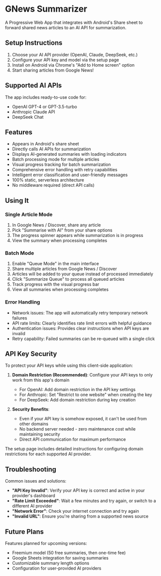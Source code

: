 # GNews Summarizer

A Progressive Web App that integrates with Android's Share sheet to forward shared news articles to an AI API for summarization.

## Setup Instructions

1. Choose your AI API provider (OpenAI, Claude, DeepSeek, etc.)
2. Configure your API key and model via the setup page
3. Install on Android via Chrome's "Add to Home screen" option
4. Start sharing articles from Google News!

## Supported AI APIs

The app includes ready-to-use code for:
- OpenAI GPT-4 or GPT-3.5-turbo
- Anthropic Claude API
- DeepSeek Chat

## Features

- Appears in Android's share sheet
- Directly calls AI APIs for summarization
- Displays AI-generated summaries with loading indicators
- Batch processing mode for multiple articles
- Visual progress tracking for batch summarization
- Comprehensive error handling with retry capabilities
- Intelligent error classification and user-friendly messages
- 100% static, serverless architecture
- No middleware required (direct API calls)

## Using It

### Single Article Mode
1. In Google News / Discover, share any article
2. Pick "Summarise with AI" from your share options
3. The progress spinner appears while summarization is in progress
4. View the summary when processing completes

### Batch Mode
1. Enable "Queue Mode" in the main interface
2. Share multiple articles from Google News / Discover
3. Articles will be added to your queue instead of processed immediately
4. Click "Summarize Queue" to process all queued articles
5. Track progress with the visual progress bar
6. View all summaries when processing completes

### Error Handling
- Network issues: The app will automatically retry temporary network failures
- API rate limits: Clearly identifies rate limit errors with helpful guidance
- Authentication issues: Provides clear instructions when API keys are invalid
- Retry capability: Failed summaries can be re-queued with a single click

## API Key Security

To protect your API keys while using this client-side application:

1. **Domain Restriction (Recommended)**: Configure your API keys to only work from this app's domain
   - For OpenAI: Add domain restriction in the API key settings
   - For Anthropic: Set "Restrict to one website" when creating the key
   - For DeepSeek: Add domain restriction during key creation

2. **Security Benefits**:
   - Even if your API key is somehow exposed, it can't be used from other domains
   - No backend server needed - zero maintenance cost while maintaining security
   - Direct API communication for maximum performance

The setup page includes detailed instructions for configuring domain restrictions for each supported AI provider.

## Troubleshooting

Common issues and solutions:

- **"API Key Invalid"**: Verify your API key is correct and active in your provider's dashboard
- **"Rate Limit Exceeded"**: Wait a few minutes and try again, or switch to a different AI provider
- **"Network Error"**: Check your internet connection and try again
- **"Invalid URL"**: Ensure you're sharing from a supported news source

## Future Plans

Features planned for upcoming versions:

- Freemium model (50 free summaries, then one-time fee)
- Google Sheets integration for saving summaries
- Customizable summary length options
- Configuration for user-provided AI providers
